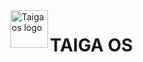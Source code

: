 <a>
    <img src="https://user-images.githubusercontent.com/118853278/214392198-1f39d3cf-e4a8-4a7c-a33b-af42b2555fe5.png" alt="Taiga os logo" title="logo" align="left" height="60" />
</a>


# TAIGA OS
